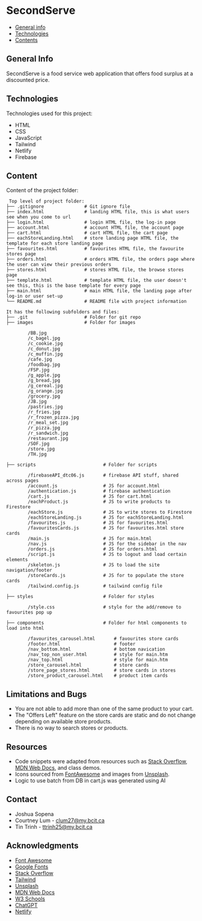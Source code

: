
# SecondServe

* [General info](#general-info)
* [Technologies](#technologies)
* [Contents](#content)

## General Info
SecondServe is a food service web application that offers food surplus at a discounted price.

## Technologies
Technologies used for this project:
* HTML
* CSS
* JavaScript
* Tailwind
* Netlify
* Firebase

## Content
Content of the project folder:

```
 Top level of project folder: 
├── .gitignore               # Git ignore file
├── index.html               # landing HTML file, this is what users see when you come to url
├── login.html               # login HTML file, the log-in page
├── account.html             # account HTML file, the account page
├── cart.html                # cart HTML file, the cart page
├── eachStoreLanding.html    # store landing page HTML file, the template for each store landing page
├── favourites.html          # favourites HTML file, the favourite stores page
├── orders.html              # orders HTML file, the orders page where the user can view their previous orders
├── stores.html              # stores HTML file, the browse stores page
├── template.html            # template HTML file, the user doesn't see this, this is the base template for every page
├── main.html                # main HTML file, the landing page after log-in or user set-up
└── README.md                # README file with project information

It has the following subfolders and files:
├── .git                     # Folder for git repo
├── images                   # Folder for images

        /BB.jpg
        /c_bagel.jpg
        /c_cookie.jpg
        /c_donut.jpg
        /c_muffin.jpg
        /cafe.jpg
        /foodbag.jpg
        /FSP.jpg
        /g_apple.jpg
        /g_bread.jpg
        /g_cereal.jpg
        /g_orange.jpg
        /grocery.jpg
        /JB.jpg
        /pastries.jpg
        /r_fries.jpg
        /r_frozen_pizza.jpg
        /r_meal_set.jpg
        /r_pizza.jpg
        /r_sandwich.jpg
        /restaurant.jpg
        /SOF.jpg
        /store.jpg
        /TH.jpg
        
├── scripts                         # Folder for scripts
  
        /firebaseAPI_dtc06.js       # firebase API stuff, shared across pages
        /account.js                 # JS for account.html
        /authentication.js          # firebase authentication
        /cart.js                    # JS for cart.html
        /eachProduct.js             # JS to write products to Firestore
        /eachStore.js               # JS to write stores to Firestore
        /eachStoreLanding.js        # JS for eachStoreLanding.html
        /favourites.js              # JS for favourites.html
        /favouritesCards.js         # JS for favourites.html store cards
        /main.js                    # JS for main.html
        /nav.js                     # JS for the sidebar in the nav
        /orders.js                  # JS for orders.html
        /script.js                  # JS to logout and load certain elements
        /skeleton.js                # JS to load the site navigation/footer
        /storeCards.js              # JS for to populate the store cards
        /tailwind.config.js         # tailwind config file

├── styles                          # Folder for styles

        /style.css                  # style for the add/remove to favourites pop up

├── components                      # Folder for html components to load into html

        /favourites_carousel.html       # favourites store cards
        /footer.html                    # footer
        /nav_bottom.html                # bottom navication
        /nav_top_non_user.html          # style for main.htm
        /nav_top.html                   # style for main.htm
        /store_carousel.html            # store cards
        /store_page_stores.html         # store cards in stores
        /store_product_carousel.html    # product item cards

```

## Limitations and Bugs
- You are not able to add more than one of the same product to your cart.
- The "Offers Left" feature on the store cards are static and do not change depending on available store products.
- There is no way to search stores or products.

## Resources

- Code snippets were adapted from resources such as [Stack Overflow](https://stackoverflow.com/), [MDN Web Docs](https://developer.mozilla.org/), and class demos.
- Icons sourced from [FontAwesome](https://fontawesome.com/) and images from [Unsplash](https://unsplash.com/).
- Logic to use batch from DB in cart.js was generated using AI


## Contact 
* Joshua Sopena
* Courtney Lum - clum27@my.bcit.ca
* Tin Trinh - ttrinh25@my.bcit.ca

## Acknowledgments
* <a href="https://fontawesome.com/">Font Awesome</a>
* <a href="https://fonts.google.com/">Google Fonts</a>
* <a href="https://stackoverflow.com/">Stack Overflow</a>
* <a href="https://tailwindcss.com/">Tailwind</a>
* <a href="https://unsplash.com/">Unsplash</a>
* <a href="https://developer.mozilla.org/">MDN Web Docs</a>
* <a href="https://www.w3schools.com/">W3 Schools</a>
* <a href="https://chatgpt.com/">ChatGPT</a>
* <a href="https://www.netlify.com/">Netlify</a>

